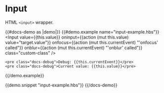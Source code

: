 # Input

HTML `<input>` wrapper.

{{#docs-demo as |demo|}}
  {{#demo.example name="input-example.hbs"}}
    <Input 
      value={{this.value}}
      oninput={{action (mut this.value) value="target.value"}}
      onfocus={{action (mut this.currentEvent) "'onfocus' called"}}
      onblur={{action (mut this.currentEvent) "'onblur' called"}}
      class="custom-class" />

    <pre class="docs-debug">Debug: {{this.currentEvent}}</pre>
    <pre class="docs-debug">Current value: {{this.value}}</pre>
  {{/demo.example}}

  {{demo.snippet "input-example.hbs"}}
{{/docs-demo}}
